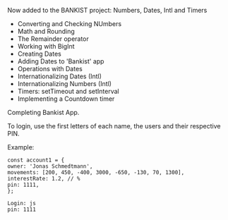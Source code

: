 Now added to the BANKIST project: Numbers, Dates, Intl and Timers

- Converting and Checking NUmbers
- Math and Rounding
- The Remainder operator
- Working with BigInt
- Creating Dates
- Adding Dates to 'Bankist' app
- Operations with Dates
- Internationalizing Dates (Intl)
- Internationalizing Numbers (Intl)
- Timers: setTimeout and setInterval
- Implementing a Countdown timer

Completing Bankist App.

To login, use the first letters of each name, the users and their respective PIN.

Example:

    const account1 = {
    owner: 'Jonas Schmedtmann',
    movements: [200, 450, -400, 3000, -650, -130, 70, 1300],
    interestRate: 1.2, // %
    pin: 1111,
    };

    Login: js
    pin: 1111
